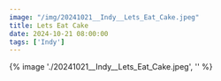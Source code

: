 ```yaml
---
image: "/img/20241021__Indy__Lets_Eat_Cake.jpeg"
title: Lets Eat Cake 
date: 2024-10-21 08:00:00
tags: ['Indy']
---
```

{% image './20241021__Indy__Lets_Eat_Cake.jpeg', '' %}